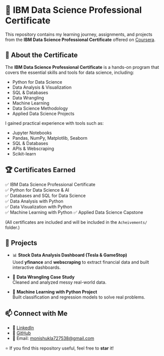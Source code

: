 # 📘 IBM Data Science Professional Certificate  

This repository contains my learning journey, assignments, and projects from the **IBM Data Science Professional Certificate** offered on [Coursera](https://www.coursera.org/professional-certificates/ibm-data-science).  



## 📜 About the Certificate  
The **IBM Data Science Professional Certificate** is a hands-on program that covers the essential skills and tools for data science, including:  

- Python for Data Science  
- Data Analysis & Visualization  
- SQL & Databases  
- Data Wrangling  
- Machine Learning  
- Data Science Methodology  
- Applied Data Science Projects  

I gained practical experience with tools such as:  
- Jupyter Notebooks  
- Pandas, NumPy, Matplotlib, Seaborn  
- SQL & Databases  
- APIs & Webscraping  
- Scikit-learn  






## 🏆 Certificates Earned  

✅ IBM Data Science Professional Certificate  
✅ Python for Data Science & AI  
✅ Databases and SQL for Data Science  
✅ Data Analysis with Python  
✅ Data Visualization with Python  
✅ Machine Learning with Python 
✅ Applied Data Science Capstone  

(All certificates are included and will be included in the `Acheivements/` folder.)  



## 🚀 Projects  

- 📊 **Stock Data Analysis Dashboard (Tesla & GameStop)**  
  Used **yfinance** and **webscraping** to extract financial data and built interactive dashboards.  

- 🧹 **Data Wrangling Case Study**  
  Cleaned and analyzed messy real-world data.  

- 🤖 **Machine Learning with Python Project**  
  Built classification and regression models to solve real problems.  



## 📫 Connect with Me  

- 💼 [LinkedIn](https://www.linkedin.com/in/ankit-shukla-877705285?utm_source=share&utm_campaign=share_via&utm_content=profile&utm_medium=android_app )  
- 🐙 [GitHub](https://github.com/AnkitShukla-arch)  
- 📧 Email: monishukla727538@gmail.com  



⭐ If you find this repository useful, feel free to **star** it!  


